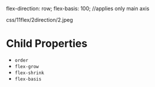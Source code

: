 flex-direction: row;
flex-basis: 100; //applies only main axis

css/11flex/2direction/2.jpeg

# Child **Properties**

- `order`
- `flex-grow`
- `flex-shrink`
- `flex-basis`